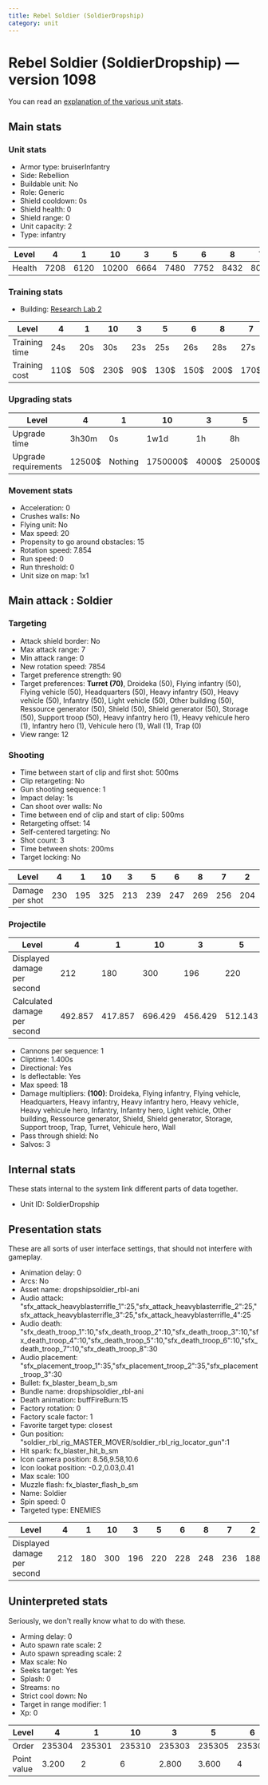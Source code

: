 ```yaml
---
title: Rebel Soldier (SoldierDropship)
category: unit
---
```


# Rebel Soldier (SoldierDropship) — version 1098

You can read an [explanation  of the various unit stats](unitexplained.md).

## Main stats

### Unit stats

  * Armor type: bruiserInfantry
  * Side: Rebellion
  * Buildable unit: No
  * Role: Generic
  * Shield cooldown: 0s
  * Shield health: 0
  * Shield range: 0
  * Unit capacity: 2
  * Type: infantry

|Level |4   |1   |10   |3   |5   |6   |8   |7   |2   |9   |
|------|----|----|-----|----|----|----|----|----|----|----|
|Health|7208|6120|10200|6664|7480|7752|8432|8024|6392|8840|


### Training stats

  * Building: [Research Lab 2](rebelOffenseLab.html)

|Level        |4   |1  |10  |3  |5   |6   |8   |7   |2  |9   |
|-------------|----|---|----|---|----|----|----|----|---|----|
|Training time|24s |20s|30s |23s|25s |26s |28s |27s |22s|29s |
|Training cost|110$|50$|230$|90$|130$|150$|200$|170$|70$|210$|


### Upgrading stats

|Level               |4     |1      |10      |3    |5     |6      |8      |7      |2    |9       |
|--------------------|------|-------|--------|-----|------|-------|-------|-------|-----|--------|
|Upgrade time        |3h30m |0s     |1w1d    |1h   |8h    |1d     |3d12h  |2d     |15m  |5d      |
|Upgrade requirements|12500$|Nothing|1750000$|4000$|25000$|100000$|320000$|160000$|1500$|1000000$|


### Movement stats

  * Acceleration: 0
  * Crushes walls: No
  * Flying unit: No
  * Max speed: 20
  * Propensity to go around obstacles: 15
  * Rotation speed: 7.854
  * Run speed: 0
  * Run threshold: 0
  * Unit size on map: 1x1

## Main attack : Soldier

### Targeting

  * Attack shield border: No
  * Max attack range: 7
  * Min attack range: 0
  * New rotation speed: 7854
  * Target preference strength: 90
  * Target preferences: **Turret (70)**, Droideka (50), Flying infantry (50), Flying vehicle (50), Headquarters (50), Heavy infantry (50), Heavy vehicle (50), Infantry (50), Light vehicle (50), Other building (50), Ressource generator (50), Shield (50), Shield generator (50), Storage (50), Support troop (50), Heavy infantry hero (1), Heavy vehicule hero (1), Infantry hero (1), Vehicule hero (1), Wall (1), Trap (0)
  * View range: 12

### Shooting

  * Time between start of clip and first shot: 500ms
  * Clip retargeting: No
  * Gun shooting sequence: 1
  * Impact delay: 1s
  * Can shoot over walls: No
  * Time between end of clip and start of clip: 500ms
  * Retargeting offset: 14
  * Self-centered targeting: No
  * Shot count: 3
  * Time between shots: 200ms
  * Target locking: No

|Level          |4  |1  |10 |3  |5  |6  |8  |7  |2  |9  |
|---------------|---|---|---|---|---|---|---|---|---|---|
|Damage per shot|230|195|325|213|239|247|269|256|204|282|


### Projectile

|Level                       |4      |1      |10     |3      |5      |6      |8      |7      |2      |9      |
|----------------------------|-------|-------|-------|-------|-------|-------|-------|-------|-------|-------|
|Displayed damage per second |212    |180    |300    |196    |220    |228    |248    |236    |188    |260    |
|Calculated damage per second|492.857|417.857|696.429|456.429|512.143|529.286|576.429|548.571|437.143|604.286|


  * Cannons per sequence: 1
  * Cliptime: 1.400s
  * Directional: Yes
  * Is deflectable: Yes
  * Max speed: 18
  * Damage multipliers: **(100)**: Droideka, Flying infantry, Flying vehicle, Headquarters, Heavy infantry, Heavy infantry hero, Heavy vehicle, Heavy vehicule hero, Infantry, Infantry hero, Light vehicle, Other building, Ressource generator, Shield, Shield generator, Storage, Support troop, Trap, Turret, Vehicule hero, Wall
  * Pass through shield: No
  * Salvos: 3

## Internal stats

These stats internal to the system link different parts of data together.

  * Unit ID: SoldierDropship

## Presentation stats

These are all sorts of user interface settings, that should not interfere with gameplay.

  * Animation delay: 0
  * Arcs: No
  * Asset name: dropshipsoldier_rbl-ani
  * Audio attack: "sfx_attack_heavyblasterrifle_1":25,"sfx_attack_heavyblasterrifle_2":25,"sfx_attack_heavyblasterrifle_3":25,"sfx_attack_heavyblasterrifle_4":25
  * Audio death: "sfx_death_troop_1":10,"sfx_death_troop_2":10,"sfx_death_troop_3":10,"sfx_death_troop_4":10,"sfx_death_troop_5":10,"sfx_death_troop_6":10,"sfx_death_troop_7":10,"sfx_death_troop_8":30
  * Audio placement: "sfx_placement_troop_1":35,"sfx_placement_troop_2":35,"sfx_placement_troop_3":30
  * Bullet: fx_blaster_beam_b_sm
  * Bundle name: dropshipsoldier_rbl-ani
  * Death animation: buffFireBurn:15
  * Factory rotation: 0
  * Factory scale factor: 1
  * Favorite target type: closest
  * Gun position: "soldier_rbl_rig_MASTER_MOVER/soldier_rbl_rig_locator_gun":1
  * Hit spark: fx_blaster_hit_b_sm
  * Icon camera position: 8.56,9.58,10.6
  * Icon lookat position: -0.2,0.03,0.41
  * Max scale: 100
  * Muzzle flash: fx_blaster_flash_b_sm
  * Name: Soldier
  * Spin speed: 0
  * Targeted type: ENEMIES

|Level                      |4  |1  |10 |3  |5  |6  |8  |7  |2  |9  |
|---------------------------|---|---|---|---|---|---|---|---|---|---|
|Displayed damage per second|212|180|300|196|220|228|248|236|188|260|


## Uninterpreted stats

Seriously, we don't really know what to do with these.

  * Arming delay: 0
  * Auto spawn rate scale: 2
  * Auto spawn spreading scale: 2
  * Max scale: No
  * Seeks target: Yes
  * Splash: 0
  * Streams: no
  * Strict cool down: No
  * Target in range modifier: 1
  * Xp: 0

|Level      |4     |1     |10    |3     |5     |6     |8     |7     |2     |9     |
|-----------|------|------|------|------|------|------|------|------|------|------|
|Order      |235304|235301|235310|235303|235305|235306|235308|235307|235302|235309|
|Point value|3.200 |2     |6     |2.800 |3.600 |4     |4.800 |4.400 |2.400 |5.200 |


